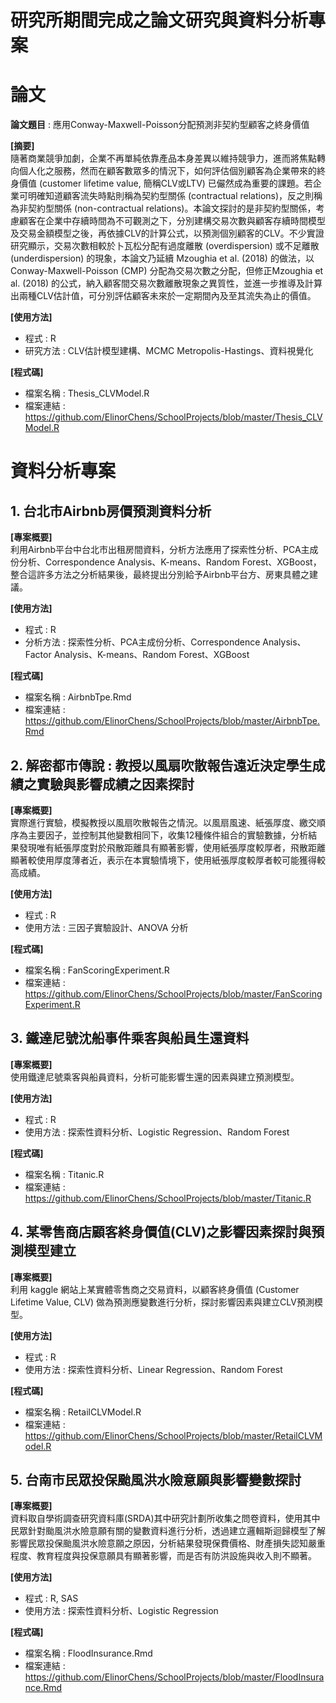 

# 研究所期間完成之論文研究與資料分析專案

# 論文
**論文題目** : 應用Conway-Maxwell-Poisson分配預測非契約型顧客之終身價值   

**[摘要]**   
隨著商業競爭加劇，企業不再單純依靠產品本身差異以維持競爭力，進而將焦點轉向個人化之服務，然而在顧客數眾多的情況下，如何評估個別顧客為企業帶來的終身價值 (customer lifetime value, 簡稱CLV或LTV) 已儼然成為重要的課題。若企業可明確知道顧客流失時點則稱為契約型關係 (contractual relations)，反之則稱為非契約型關係 (non-contractual relations)。本論文探討的是非契約型關係，考慮顧客在企業中存續時間為不可觀測之下，分別建構交易次數與顧客存續時間模型及交易金額模型之後，再依據CLV的計算公式，以預測個別顧客的CLV。不少實證研究顯示，交易次數相較於卜瓦松分配有過度離散 (overdispersion) 或不足離散 (underdispersion) 的現象，本論文乃延續 Mzoughia et al. (2018) 的做法，以Conway-Maxwell-Poisson (CMP) 分配為交易次數之分配，但修正Mzoughia et al. (2018) 的公式，納入顧客間交易次數離散現象之異質性，並進一步推導及計算出兩種CLV估計值，可分別評估顧客未來於一定期間內及至其流失為止的價值。   
   
**[使用方法]**   
- 程式 : R
- 研究方法 : CLV估計模型建構、MCMC Metropolis-Hastings、資料視覺化   
   
**[程式碼]**   
- 檔案名稱 : Thesis_CLVModel.R
- 檔案連結 : https://github.com/ElinorChens/SchoolProjects/blob/master/Thesis_CLVModel.R

# 資料分析專案
## 1. 台北市Airbnb房價預測資料分析   
**[專案概要]**   
  利用Airbnb平台中台北市出租房間資料，分析方法應用了探索性分析、PCA主成份分析、Correspondence Analysis、K-means、Random Forest、XGBoost，整合這許多方法之分析結果後，最終提出分別給予Airbnb平台方、房東具體之建議。   

**[使用方法]**   
- 程式 : R
- 分析方法 : 探索性分析、PCA主成份分析、Correspondence Analysis、Factor Analysis、K-means、Random Forest、XGBoost

**[程式碼]**   
- 檔案名稱 : AirbnbTpe.Rmd
- 檔案連結 : https://github.com/ElinorChens/SchoolProjects/blob/master/AirbnbTpe.Rmd

## 2. 解密都市傳說 : 教授以風扇吹散報告遠近決定學生成績之實驗與影響成績之因素探討
**[專案概要]**   
  實際進行實驗，模擬教授以風扇吹散報告之情況。以風扇風速、紙張厚度、繳交順序為主要因子，並控制其他變數相同下，收集12種條件組合的實驗數據，分析結果發現唯有紙張厚度對於飛散距離具有顯著影響，使用紙張厚度較厚者，飛散距離顯著較使用厚度薄者近，表示在本實驗情境下，使用紙張厚度較厚者較可能獲得較高成績。   
   
**[使用方法]**   
- 程式 : R
- 使用方法 : 三因子實驗設計、ANOVA 分析   
   
**[程式碼]**   
- 檔案名稱 : FanScoringExperiment.R
- 檔案連結 : https://github.com/ElinorChens/SchoolProjects/blob/master/FanScoringExperiment.R

## 3. 鐵達尼號沈船事件乘客與船員生還資料
**[專案概要]**   
使用鐵達尼號乘客與船員資料，分析可能影響生還的因素與建立預測模型。
   
**[使用方法]**   
- 程式 : R
- 使用方法 : 探索性資料分析、Logistic Regression、Random Forest   
   
**[程式碼]**   
- 檔案名稱 : Titanic.R
- 檔案連結 : https://github.com/ElinorChens/SchoolProjects/blob/master/Titanic.R

## 4. 某零售商店顧客終身價值(CLV)之影響因素探討與預測模型建立   
**[專案概要]**   
利用 kaggle 網站上某實體零售商之交易資料，以顧客終身價值 (Customer Lifetime Value, CLV) 做為預測應變數進行分析，探討影響因素與建立CLV預測模型。   
   
**[使用方法]**   
- 程式 : R
- 使用方法 : 探索性資料分析、Linear Regression、Random Forest

**[程式碼]**   
- 檔案名稱 : RetailCLVModel.R
- 檔案連結 : https://github.com/ElinorChens/SchoolProjects/blob/master/RetailCLVModel.R

## 5. 台南市民眾投保颱風洪水險意願與影響變數探討   
**[專案概要]**   
資料取自學術調查研究資料庫(SRDA)其中研究計劃所收集之問卷資料，使用其中民眾針對颱風洪水險意願有關的變數資料進行分析，透過建立邏輯斯迴歸模型了解影響民眾投保颱風洪水險意願之原因，分析結果發現保費價格、財產損失認知嚴重程度、教育程度與投保意願具有顯著影響，而是否有防洪設施與收入則不顯著。   
   
**[使用方法]**   
- 程式 : R, SAS
- 使用方法 : 探索性資料分析、Logistic Regression   
   

**[程式碼]**   
- 檔案名稱 : FloodInsurance.Rmd
- 檔案連結 : https://github.com/ElinorChens/SchoolProjects/blob/master/FloodInsurance.Rmd
